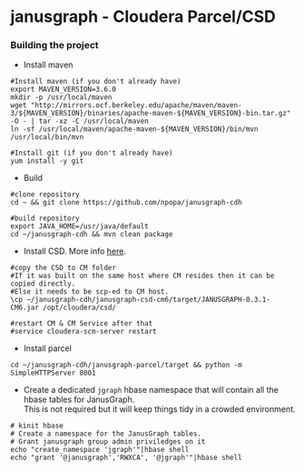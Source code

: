 # janusgraph - Cloudera Parcel/CSD

### Building the project

* Install maven

``` shell
#Install maven (if you don't already have)
export MAVEN_VERSION=3.6.0
mkdir -p /usr/local/maven
wget "http://mirrors.ocf.berkeley.edu/apache/maven/maven-3/${MAVEN_VERSION}/binaries/apache-maven-${MAVEN_VERSION}-bin.tar.gz" -O - | tar -xz -C /usr/local/maven
ln -sf /usr/local/maven/apache-maven-${MAVEN_VERSION}/bin/mvn /usr/local/bin/mvn

#Install git (if you don't already have)
yum install -y git

```

* Build 
``` shell
#clone repository
cd ~ && git clone https://github.com/npopa/janusgraph-cdh

#build repository
export JAVA_HOME=/usr/java/default
cd ~/janusgraph-cdh && mvn clean package

```

* Install CSD. More info [here](https://github.com/cloudera/cm_ext/wiki/Administration-of-CSDs).
``` shell
#copy the CSD to CM folder
#If it was built on the same host where CM resides then it can be copied directly.
#Else it needs to be scp-ed to CM host.
\cp ~/janusgraph-cdh/janusgraph-csd-cm6/target/JANUSGRAPH-0.3.1-CM6.jar /opt/cloudera/csd/

#restart CM & CM Service after that
#service cloudera-scm-server restart

```
* Install parcel

``` shell
cd ~/janusgraph-cdh/janusgraph-parcel/target && python -m SimpleHTTPServer 8001
```


* Create a dedicated `jgraph` hbase namespace that will contain all the hbase tables for JanusGraph. \
This is not required but it will keep things tidy in a crowded environment.

``` shell
# kinit hbase
# Create a namespace for the JanusGraph tables.
# Grant janusgraph group admin priviledges on it 
echo "create_namespace 'jgraph'"|hbase shell
echo "grant '@janusgraph','RWXCA', '@jgraph'"|hbase shell

```


